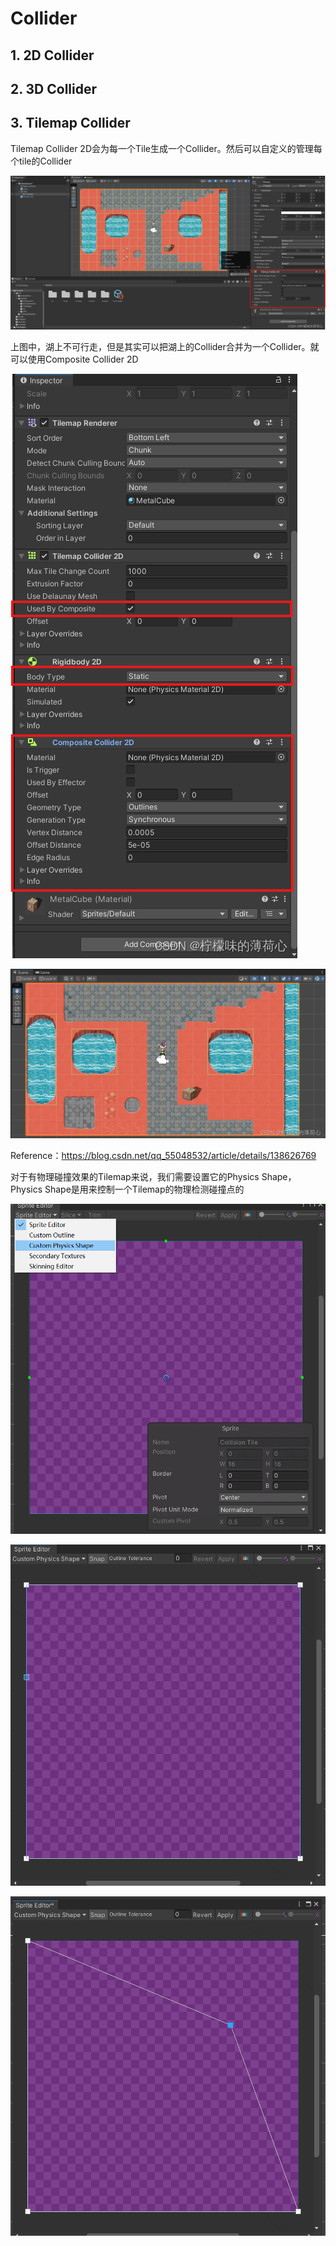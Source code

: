 # Collider

## 1. 2D Collider

## 2. 3D Collider

## 3. Tilemap Collider

Tilemap Collider 2D会为每一个Tile生成一个Collider。然后可以自定义的管理每个tile的Collider

![img](./assets/b74e2f9394d8855b9fbe3fe1d47d379d.png)

上图中，湖上不可行走，但是其实可以把湖上的Collider合并为一个Collider。就可以使用Composite Collider 2D

![img](./assets/d0b7e900c89ee74d35a69543a152589d.png)

![img](./assets/1c32c48b57d6862a940cc0807bcf764a.png)

Reference：https://blog.csdn.net/qq_55048532/article/details/138626769

对于有物理碰撞效果的Tilemap来说，我们需要设置它的Physics Shape，Physics Shape是用来控制一个Tilemap的物理检测碰撞点的

![image-20241230231317250](./assets/image-20241230231317250.png)

![image-20241230231328709](./assets/image-20241230231328709.png)

![image-20241230231341139](./assets/image-20241230231341139.png)